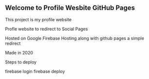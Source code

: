 ## Welcome to Profile Wesbite GitHub Pages

This project is my profile website 

Profle website to redirect to Social Pages

Hosted on Google Firebase Hosting along with github pages a simple redirect

Made in 2020


Steps to deploy 

firebase login
firebase deploy
